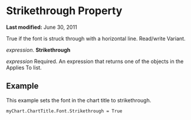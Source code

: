 
# Strikethrough Property

 **Last modified:** June 30, 2011

True if the font is struck through with a horizontal line. Read/write Variant.

 _expression_. **Strikethrough**

 _expression_ Required. An expression that returns one of the objects in the Applies To list.

## Example

This example sets the font in the chart title to strikethrough.


```
myChart.ChartTitle.Font.Strikethrough = True
```

